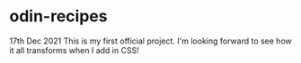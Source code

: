 # odin-recipes

17th Dec 2021
This is my first official project. I'm looking forward to see how it all transforms when I add in CSS!
